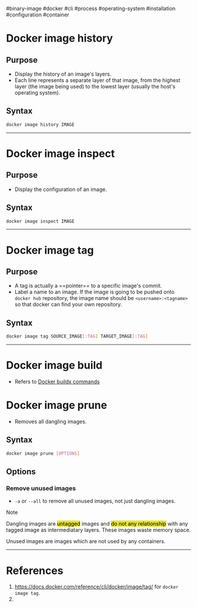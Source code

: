 #binary-image  #docker  #cli #process #operating-system #installation #configuration #container 

# Docker image history
## Purpose
- Display the history of an image's layers.
- Each line represents a separate layer of that image, from the highest layer (the image being used) to the lowest layer (usually the host's operating system).
## Syntax
```bash
docker image history IMAGE
```

---
# Docker image inspect
## Purpose
- Display the configuration of an image.
## Syntax
```bash
docker image inspect IMAGE
```

---
# Docker image tag
## Purpose
- A tag is actually a ==pointer== to a specific image's commit.
- Label a name to an image. If the image is going to be pushed onto `docker hub` repository, the image name should be `<username>:<tagname>` so that docker can find your own repository.
## Syntax
```bash
docker image tag SOURCE_IMAGE[:TAG] TARGET_IMAGE[:TAG]
```

---
# Docker image build
- Refers to [Docker buildx commands](Docker%20buildx%20commands.md)
# Docker image prune
- Removes all dangling images.
## Syntax
```bash
docker image prune [OPTIONS]
```
## Options
### Remove unused images
- `-a` or `--all` to remove all unused images, not just dangling images.

>[!Note]
> Dangling images are <mark style="background: #e4e62d;">untagged</mark> images and <mark style="background: #e4e62d;">do not any relationship</mark> with any tagged image as intermediatary layers. These images waste memory space.
> 
> Unused images are images which are not used by any containers.


---
# References
1. https://docs.docker.com/reference/cli/docker/image/tag/ for `docker image tag`.
2. 